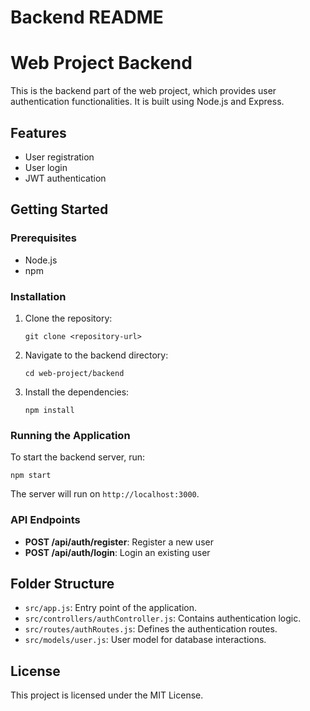 # Backend README

# Web Project Backend

This is the backend part of the web project, which provides user authentication functionalities. It is built using Node.js and Express.

## Features

- User registration
- User login
- JWT authentication

## Getting Started

### Prerequisites

- Node.js
- npm

### Installation

1. Clone the repository:
   ```
   git clone <repository-url>
   ```
2. Navigate to the backend directory:
   ```
   cd web-project/backend
   ```
3. Install the dependencies:
   ```
   npm install
   ```

### Running the Application

To start the backend server, run:
```
npm start
```

The server will run on `http://localhost:3000`.

### API Endpoints

- **POST /api/auth/register**: Register a new user
- **POST /api/auth/login**: Login an existing user

## Folder Structure

- `src/app.js`: Entry point of the application.
- `src/controllers/authController.js`: Contains authentication logic.
- `src/routes/authRoutes.js`: Defines the authentication routes.
- `src/models/user.js`: User model for database interactions.

## License

This project is licensed under the MIT License.